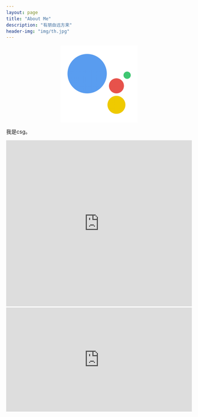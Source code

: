 ```yaml
---
layout: page
title: "About Me"
description: "有朋自远方来"
header-img: "img/th.jpg"
---
```


<center>
    <p><img src="/img/me.png" align="center"></p>
</center>



我是csg。



<iframe src="https://music.163.com/outchain/player?type=0&id=314849965&auto=0&height=430" width="100%" height="450" frameborder="no" marginwidth="0" marginheight="0"></iframe>



<div class="aspect-ratio">

<iframe height="498" width="510" src="http://player.youku.com/embed/XMjUwODU4NzM0MA==" frameborder="0" "allowfullscreen"></iframe>

</div>



<style>

.aspect-ratio {
  position: relative;
  width: 100%;
  height: 0;
  padding-bottom: 56%;
}


.aspect-ratio iframe {
  position: absolute;
  width: 100%;
  height: 100%;
  left: 0;
  top: 0;
}
</style>

